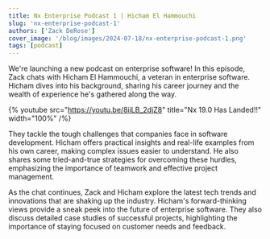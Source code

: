 ```yaml
---
title: Nx Enterprise Podcast 1 | Hicham El Hammouchi
slug: 'nx-enterprise-podcast-1'
authors: ['Zack DeRose']
cover_image: '/blog/images/2024-07-18/nx-enterprise-podcast-1.png'
tags: [podcast]
---
```


We're launching a new podcast on enterprise software! In this episode, Zack chats with Hicham El Hammouchi, a veteran in enterprise software. Hicham dives into his background, sharing his career journey and the wealth of experience he's gathered along the way.

{% youtube
src="https://youtu.be/8iiLB_2djZ8"
title="Nx 19.0 Has Landed!!"
width="100%" /%}

They tackle the tough challenges that companies face in software development. Hicham offers practical insights and real-life examples from his own career, making complex issues easier to understand. He also shares some tried-and-true strategies for overcoming these hurdles, emphasizing the importance of teamwork and effective project management.

As the chat continues, Zack and Hicham explore the latest tech trends and innovations that are shaking up the industry. Hicham's forward-thinking views provide a sneak peek into the future of enterprise software. They also discuss detailed case studies of successful projects, highlighting the importance of staying focused on customer needs and feedback.
